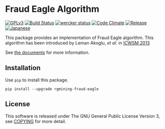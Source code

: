 # Fraud Eagle Algorithm
[![GPLv3](https://img.shields.io/badge/license-GPLv3-blue.svg)](https://www.gnu.org/copyleft/gpl.html)
[![Build Status](https://travis-ci.org/rgmining/fraud-eagle.svg?branch=master)](https://travis-ci.org/rgmining/fraud-eagle)
[![wercker status](https://app.wercker.com/status/fb1061f0043991bf7609a198a96acbaf/s/master "wercker status")](https://app.wercker.com/project/byKey/fb1061f0043991bf7609a198a96acbaf)
[![Code Climate](https://codeclimate.com/github/rgmining/fraud-eagle/badges/gpa.svg)](https://codeclimate.com/github/rgmining/fraud-eagle)
[![Release](https://img.shields.io/badge/release-0.9.2-brightgreen.svg)](https://github.com/rgmining/fraud-eagle/releases/tag/v0.9.2)
[![Japanese](https://img.shields.io/badge/qiita-%E6%97%A5%E6%9C%AC%E8%AA%9E-brightgreen.svg)](http://qiita.com/jkawamoto/items/d2284316cc37cd810bfd)

This package provides an implementation of Fraud Eagle algorithm.
This algorithm has been introduced by Leman Akoglu, *et al.* in
[ICWSM 2013](https://www.aaai.org/ocs/index.php/ICWSM/ICWSM13/paper/viewFile/5981/6338)

See [the documents](https://rgmining.github.io/fraud-eagle/) for more information.


## Installation
Use `pip` to install this package.

```
pip install --upgrade rgmining-fraud-eagle
```

## License
This software is released under The GNU General Public License Version 3,
see [COPYING](COPYING) for more detail.
